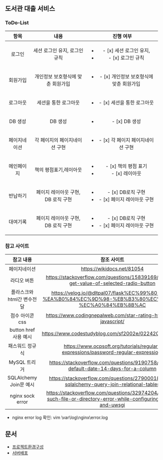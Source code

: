 ## 도서관 대출 서비스

### ToDo-List
| 항목                    |내용                                | 진행 여부                                                                                            |
|:-----------------------:|:----------------------------------:|:----------------------------------------------------------------------------------------------------:|
|로그인                   | 세션 로그인 유지, 로그인 규칙      | <ul><li> - [x] 세션 로그인 유지,</li><li> - [x] 로그인 규칙                                </li></ul>|
|회원가입                 | 개인정보 보호형식에 맞춘 회원가입  | <ul><li> - [x] 개인정보 보호형식에 맞춘 회원가입                                                </ul>|
|로그아웃                 | 세션을 통한 로그아웃               | <ul><li> - [x] 세션을 통한 로그아웃                                                        </li></ul>|
|DB 생성                  | DB 생성                            | <ul><li> - [x] DB 생성                                                                     </li></ul>|
|페이지네이션             | 각 페이지의 페이지네이션 구현      | <ul><li> - [x] 각 페이지 페이지네이션 구현                                                 </li></ul>|
|메인페이지               | 책의 평점표기,레이아웃             | <ul><li> - [x] 책의 평점 표기</li><li> - [x] 레이아웃 </li>                                     </ul>|
|반납하기                 | 페이지 레이아웃 구현, DB 로직 구현 | <ul><li> - [x] DB로직 구현</li><li> - [x] 페이지 레이아웃 구현</li>                             </ul>|
|대여기록                 | 페이지 레이아웃 구현, DB 로직 구현 | <ul><li> - [x] DB로직 구현</li><li> - [x] 페이지 레이아웃 구현</li>                             </ul>|


### 참고 사이트
|참고 내용                |참조 사이트                                                                                                        |
|:-----------------------:|:-----------------------------------------------------------------------------------------------------------------:|
|페이지네이션             |https://wikidocs.net/81054                                                                                         |
|라디오 버튼              |https://stackoverflow.com/questions/15839169/how-to-get-value-of-selected-radio-button                             |
|플라스크와html간 변수전달|https://velog.io/@dltpal07/flask%EC%99%80-html-%EA%B0%84%EC%9D%98-%EB%B3%80%EC%88%98-%EC%A0%84%EB%8B%AC            |
| 점수 아이콘 css         |https://www.codingnepalweb.com/star-rating-html-css-javascript/                                                    |
| button href 사용 예시   |https://www.codestudyblog.com/sf2002e/0224200636.html                                                              |
| 패스워드 정규식         |https://www.ocpsoft.org/tutorials/regular-expressions/password-regular-expression/                                 |
| MySQL 트리거            |https://stackoverflow.com/questions/9190758/mysql-default-date-14-days-for-a-column                                |
| SQLAlchemy Join문 예시  |https://stackoverflow.com/questions/27900018/flask-sqlalchemy-query-join-relational-tables                         |
| nginx sock error        |https://stackoverflow.com/questions/32974204/got-no-such-file-or-directory-error-while-configuring-nginx-and-uwsgi |

- nginx error log 확인: vim \var\log\nginx\error.log

## 문서
- [프로젝트환경구성](docs/Preferences.md)
- [서버배포](docs/Server_Deploy.md)
